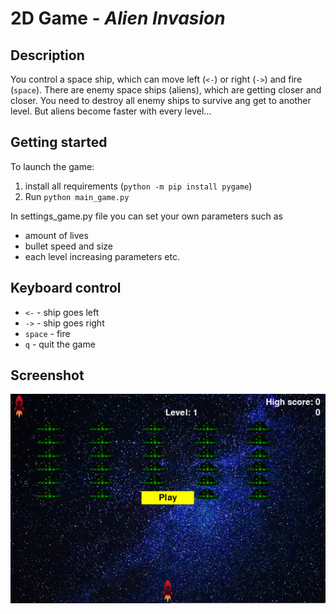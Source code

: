 # 2D Game - ***Alien Invasion***

## Description

You control a space ship, which can move left (`<-`) or right (`->`) and fire (`space`). 
There are enemy space ships (aliens), which are getting closer and closer.
You need to destroy all enemy ships to survive ang get to another level.
But aliens become faster with every level...

## Getting started

To launch the game:
1. install all requirements (`python -m pip install pygame`)
2. Run `python main_game.py`

In settings_game.py file you can set your own parameters such as
* amount of lives
* bullet speed and size
* each level increasing parameters etc.

 ## Keyboard control
 * `<-` - ship goes left
 * `->` - ship goes right
 * `space` - fire
 * `q` - quit the game
 
 ## Screenshot
 ![Screeshot](images/screenshot_1.png)
 



